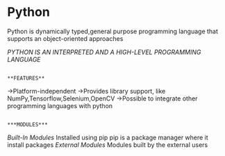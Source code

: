 # Python
Python is dynamically typed,general purpose programming language that supports an object-oriented approaches

*PYTHON IS AN INTERPRETED AND A HIGH-LEVEL PROGRAMMING LANGUAGE*

                                                                **FEATURES**
->Platform-independent
->Provides library support, like NumPy,Tensorflow,Selenium,OpenCV
->Possible to integrate other programming languages with python


                                                                 ***MODULES***
*Built-In Modules*
Installed using pip
pip is a package manager where it install packages 
*External Modules*
Modules built by the external users
